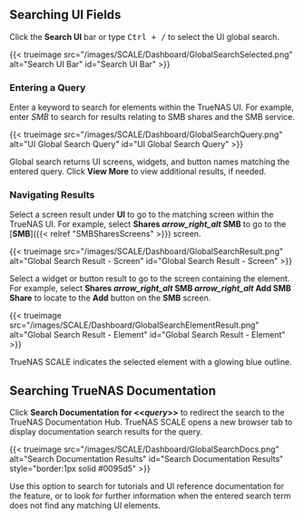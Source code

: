 &NewLine;

## Searching UI Fields

Click the **Search UI** bar or type <kbd>Ctrl + /</kbd> to select the UI global search.

{{< trueimage src="/images/SCALE/Dashboard/GlobalSearchSelected.png" alt="Search UI Bar" id="Search UI Bar" >}}

### Entering a Query

Enter a keyword to search for elements within the TrueNAS UI.
For example, enter *SMB* to search for results relating to SMB shares and the SMB service.

{{< trueimage src="/images/SCALE/Dashboard/GlobalSearchQuery.png" alt="UI Global Search Query" id="UI Global Search Query" >}}

Global search returns UI screens, widgets, and button names matching the entered query.
Click **View More** to view additional results, if needed.

### Navigating Results

Select a screen result under **UI** to go to the matching screen within the TrueNAS UI.
For example, select **Shares <i class="material-icons" aria-hidden="true" title="Arrow Right">arrow_right_alt</i> SMB** to go to the [**SMB**]({{< relref "SMBSharesScreens" >}}) screen.

{{< trueimage src="/images/SCALE/Dashboard/GlobalSearchResult.png" alt="Global Search Result - Screen" id="Global Search Result - Screen" >}}

Select a widget or button result to go to the screen containing the element.
For example, select **Shares <i class="material-icons" aria-hidden="true" title="Arrow Right">arrow_right_alt</i> SMB <i class="material-icons" aria-hidden="true" title="Arrow Right">arrow_right_alt</i> Add SMB Share** to locate to the **Add** button on the **SMB** screen.

{{< trueimage src="/images/SCALE/Dashboard/GlobalSearchElementResult.png" alt="Global Search Result - Element" id="Global Search Result - Element" >}}

TrueNAS SCALE indicates the selected element with a glowing blue outline.

## Searching TrueNAS Documentation

Click **Search Documentation for <<*query*>>** to redirect the search to the TrueNAS Documentation Hub.
TrueNAS SCALE opens a new browser tab to display documentation search results for the query.

<!-- Update  image with results from the 24.10 branch, after branching for 24.10 has been completed and the redirect is updated away from master/nightlies-->
{{< trueimage src="/images/SCALE/Dashboard/GlobalSearchDocs.png" alt="Search Documentation Results" id="Search Documentation Results" style="border:1px solid #0095d5" >}}

Use this option to search for tutorials and UI reference documentation for the feature, or to look for further information when the entered search term does not find any matching UI elements.
